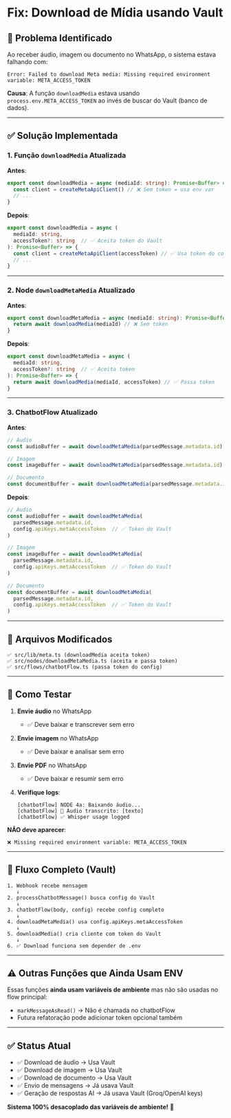 # Fix: Download de Mídia usando Vault

## 🐛 Problema Identificado

Ao receber áudio, imagem ou documento no WhatsApp, o sistema estava falhando com:

```
Error: Failed to download Meta media: Missing required environment variable: META_ACCESS_TOKEN
```

**Causa**: A função `downloadMedia` estava usando `process.env.META_ACCESS_TOKEN` ao invés de buscar do Vault (banco de dados).

---

## ✅ Solução Implementada

### 1. Função `downloadMedia` Atualizada

**Antes**:
```typescript
export const downloadMedia = async (mediaId: string): Promise<Buffer> => {
  const client = createMetaApiClient() // ❌ Sem token = usa env var
  // ...
}
```

**Depois**:
```typescript
export const downloadMedia = async (
  mediaId: string,
  accessToken?: string  // ✅ Aceita token do Vault
): Promise<Buffer> => {
  const client = createMetaApiClient(accessToken) // ✅ Usa token do config
  // ...
}
```

---

### 2. Node `downloadMetaMedia` Atualizado

**Antes**:
```typescript
export const downloadMetaMedia = async (mediaId: string): Promise<Buffer> => {
  return await downloadMedia(mediaId) // ❌ Sem token
}
```

**Depois**:
```typescript
export const downloadMetaMedia = async (
  mediaId: string,
  accessToken?: string  // ✅ Aceita token
): Promise<Buffer> => {
  return await downloadMedia(mediaId, accessToken) // ✅ Passa token
}
```

---

### 3. ChatbotFlow Atualizado

**Antes**:
```typescript
// Áudio
const audioBuffer = await downloadMetaMedia(parsedMessage.metadata.id) // ❌ Sem token

// Imagem
const imageBuffer = await downloadMetaMedia(parsedMessage.metadata.id) // ❌ Sem token

// Documento
const documentBuffer = await downloadMetaMedia(parsedMessage.metadata.id) // ❌ Sem token
```

**Depois**:
```typescript
// Áudio
const audioBuffer = await downloadMetaMedia(
  parsedMessage.metadata.id,
  config.apiKeys.metaAccessToken  // ✅ Token do Vault
)

// Imagem
const imageBuffer = await downloadMetaMedia(
  parsedMessage.metadata.id,
  config.apiKeys.metaAccessToken  // ✅ Token do Vault
)

// Documento
const documentBuffer = await downloadMetaMedia(
  parsedMessage.metadata.id,
  config.apiKeys.metaAccessToken  // ✅ Token do Vault
)
```

---

## 📁 Arquivos Modificados

```
✅ src/lib/meta.ts (downloadMedia aceita token)
✅ src/nodes/downloadMetaMedia.ts (aceita e passa token)
✅ src/flows/chatbotFlow.ts (passa token do config)
```

---

## 🧪 Como Testar

1. **Envie áudio** no WhatsApp
   - ✅ Deve baixar e transcrever sem erro

2. **Envie imagem** no WhatsApp
   - ✅ Deve baixar e analisar sem erro

3. **Envie PDF** no WhatsApp
   - ✅ Deve baixar e resumir sem erro

4. **Verifique logs**:
   ```
   [chatbotFlow] NODE 4a: Baixando áudio...
   [chatbotFlow] 🎤 Áudio transcrito: [texto]
   [chatbotFlow] ✅ Whisper usage logged
   ```

**NÃO deve aparecer**:
```
❌ Missing required environment variable: META_ACCESS_TOKEN
```

---

## 🔐 Fluxo Completo (Vault)

```
1. Webhook recebe mensagem
   ↓
2. processChatbotMessage() busca config do Vault
   ↓
3. chatbotFlow(body, config) recebe config completo
   ↓
4. downloadMetaMedia() usa config.apiKeys.metaAccessToken
   ↓
5. downloadMedia() cria cliente com token do Vault
   ↓
6. ✅ Download funciona sem depender de .env
```

---

## ⚠️ Outras Funções que Ainda Usam ENV

Essas funções **ainda usam variáveis de ambiente** mas não são usadas no flow principal:

- `markMessageAsRead()` → Não é chamada no chatbotFlow
- Futura refatoração pode adicionar token opcional também

---

## ✅ Status Atual

- ✅ Download de áudio → Usa Vault
- ✅ Download de imagem → Usa Vault
- ✅ Download de documento → Usa Vault
- ✅ Envio de mensagens → Já usava Vault
- ✅ Geração de respostas AI → Já usava Vault (Groq/OpenAI keys)

**Sistema 100% desacoplado das variáveis de ambiente!** 🎯
